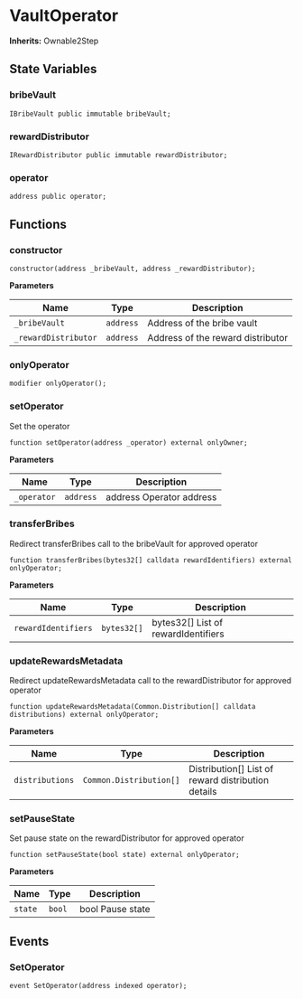 # VaultOperator
**Inherits:**
Ownable2Step


## State Variables
### bribeVault

```solidity
IBribeVault public immutable bribeVault;
```


### rewardDistributor

```solidity
IRewardDistributor public immutable rewardDistributor;
```


### operator

```solidity
address public operator;
```


## Functions
### constructor


```solidity
constructor(address _bribeVault, address _rewardDistributor);
```
**Parameters**

|Name|Type|Description|
|----|----|-----------|
|`_bribeVault`|`address`|        Address of the bribe vault|
|`_rewardDistributor`|`address`| Address of the reward distributor|


### onlyOperator


```solidity
modifier onlyOperator();
```

### setOperator

Set the operator


```solidity
function setOperator(address _operator) external onlyOwner;
```
**Parameters**

|Name|Type|Description|
|----|----|-----------|
|`_operator`|`address`| address  Operator address|


### transferBribes

Redirect transferBribes call to the bribeVault for approved operator


```solidity
function transferBribes(bytes32[] calldata rewardIdentifiers) external onlyOperator;
```
**Parameters**

|Name|Type|Description|
|----|----|-----------|
|`rewardIdentifiers`|`bytes32[]`| bytes32[]  List of rewardIdentifiers|


### updateRewardsMetadata

Redirect updateRewardsMetadata call to the rewardDistributor for approved operator


```solidity
function updateRewardsMetadata(Common.Distribution[] calldata distributions) external onlyOperator;
```
**Parameters**

|Name|Type|Description|
|----|----|-----------|
|`distributions`|`Common.Distribution[]`| Distribution[]  List of reward distribution details|


### setPauseState

Set pause state on the rewardDistributor for approved operator


```solidity
function setPauseState(bool state) external onlyOperator;
```
**Parameters**

|Name|Type|Description|
|----|----|-----------|
|`state`|`bool`| bool  Pause state|


## Events
### SetOperator

```solidity
event SetOperator(address indexed operator);
```

